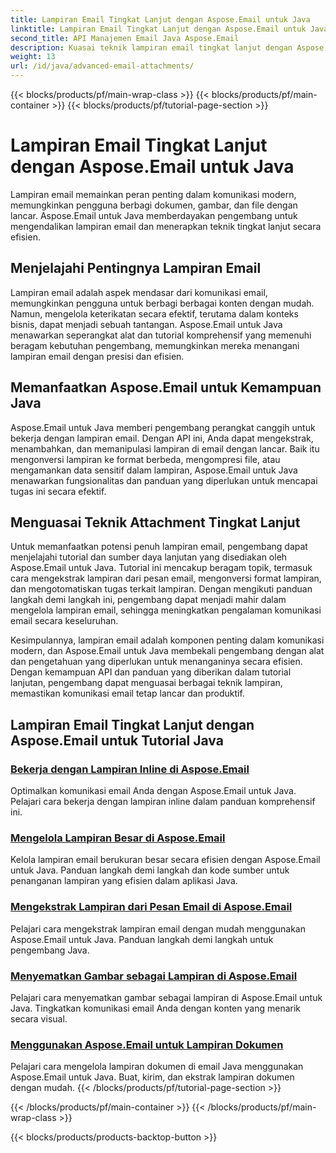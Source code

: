 ```yaml
---
title: Lampiran Email Tingkat Lanjut dengan Aspose.Email untuk Java
linktitle: Lampiran Email Tingkat Lanjut dengan Aspose.Email untuk Java
second_title: API Manajemen Email Java Aspose.Email
description: Kuasai teknik lampiran email tingkat lanjut dengan Aspose.Email untuk Java. Jelajahi tutorial untuk menangani lampiran secara efisien.
weight: 13
url: /id/java/advanced-email-attachments/
---
```


{{< blocks/products/pf/main-wrap-class >}}
{{< blocks/products/pf/main-container >}}
{{< blocks/products/pf/tutorial-page-section >}}

# Lampiran Email Tingkat Lanjut dengan Aspose.Email untuk Java


Lampiran email memainkan peran penting dalam komunikasi modern, memungkinkan pengguna berbagi dokumen, gambar, dan file dengan lancar. Aspose.Email untuk Java memberdayakan pengembang untuk mengendalikan lampiran email dan menerapkan teknik tingkat lanjut secara efisien.

## Menjelajahi Pentingnya Lampiran Email

Lampiran email adalah aspek mendasar dari komunikasi email, memungkinkan pengguna untuk berbagi berbagai konten dengan mudah. Namun, mengelola keterikatan secara efektif, terutama dalam konteks bisnis, dapat menjadi sebuah tantangan. Aspose.Email untuk Java menawarkan seperangkat alat dan tutorial komprehensif yang memenuhi beragam kebutuhan pengembang, memungkinkan mereka menangani lampiran email dengan presisi dan efisien.

## Memanfaatkan Aspose.Email untuk Kemampuan Java

Aspose.Email untuk Java memberi pengembang perangkat canggih untuk bekerja dengan lampiran email. Dengan API ini, Anda dapat mengekstrak, menambahkan, dan memanipulasi lampiran di email dengan lancar. Baik itu mengonversi lampiran ke format berbeda, mengompresi file, atau mengamankan data sensitif dalam lampiran, Aspose.Email untuk Java menawarkan fungsionalitas dan panduan yang diperlukan untuk mencapai tugas ini secara efektif.

## Menguasai Teknik Attachment Tingkat Lanjut

Untuk memanfaatkan potensi penuh lampiran email, pengembang dapat menjelajahi tutorial dan sumber daya lanjutan yang disediakan oleh Aspose.Email untuk Java. Tutorial ini mencakup beragam topik, termasuk cara mengekstrak lampiran dari pesan email, mengonversi format lampiran, dan mengotomatiskan tugas terkait lampiran. Dengan mengikuti panduan langkah demi langkah ini, pengembang dapat menjadi mahir dalam mengelola lampiran email, sehingga meningkatkan pengalaman komunikasi email secara keseluruhan.

Kesimpulannya, lampiran email adalah komponen penting dalam komunikasi modern, dan Aspose.Email untuk Java membekali pengembang dengan alat dan pengetahuan yang diperlukan untuk menanganinya secara efisien. Dengan kemampuan API dan panduan yang diberikan dalam tutorial lanjutan, pengembang dapat menguasai berbagai teknik lampiran, memastikan komunikasi email tetap lancar dan produktif.

## Lampiran Email Tingkat Lanjut dengan Aspose.Email untuk Tutorial Java
### [Bekerja dengan Lampiran Inline di Aspose.Email](./working-with-inline-attachments/)
Optimalkan komunikasi email Anda dengan Aspose.Email untuk Java. Pelajari cara bekerja dengan lampiran inline dalam panduan komprehensif ini.
### [Mengelola Lampiran Besar di Aspose.Email](./managing-large-attachments/)
Kelola lampiran email berukuran besar secara efisien dengan Aspose.Email untuk Java. Panduan langkah demi langkah dan kode sumber untuk penanganan lampiran yang efisien dalam aplikasi Java.
### [Mengekstrak Lampiran dari Pesan Email di Aspose.Email](./extracting-attachments-from-email-messages/)
Pelajari cara mengekstrak lampiran email dengan mudah menggunakan Aspose.Email untuk Java. Panduan langkah demi langkah untuk pengembang Java.
### [Menyematkan Gambar sebagai Lampiran di Aspose.Email](./embedding-images-as-attachments/)
Pelajari cara menyematkan gambar sebagai lampiran di Aspose.Email untuk Java. Tingkatkan komunikasi email Anda dengan konten yang menarik secara visual.
### [Menggunakan Aspose.Email untuk Lampiran Dokumen](./using-aspose-email-for-document-attachments/)
Pelajari cara mengelola lampiran dokumen di email Java menggunakan Aspose.Email untuk Java. Buat, kirim, dan ekstrak lampiran dokumen dengan mudah.
{{< /blocks/products/pf/tutorial-page-section >}}

{{< /blocks/products/pf/main-container >}}
{{< /blocks/products/pf/main-wrap-class >}}

{{< blocks/products/products-backtop-button >}}
